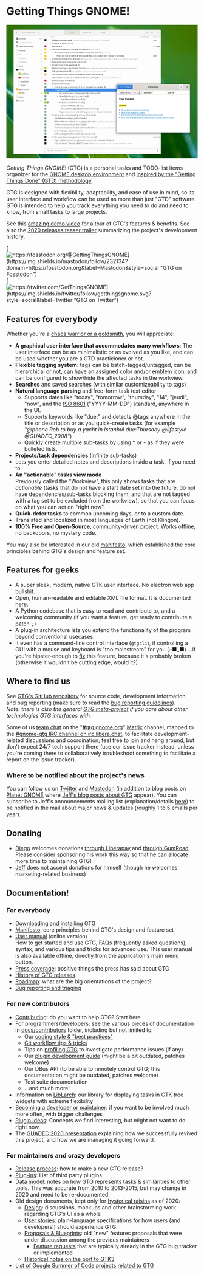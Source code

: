 # Getting Things GNOME!

![](main_screenshot.webp "Screenshot of GTG main window")

*Getting Things GNOME!* (GTG) is a personal tasks and TODO-list items organizer for the [GNOME desktop environment](https://gnome.org)
and [inspired by the "Getting Things Done" (GTD) methodology][gtd-methodology].

[gtd-methodology]: https://fortintam.com/blog/a-secret-to-productivity-for-busy-individuals-with-chaotic-contexts/

GTG is designed with flexibility, adaptability, and ease of use in mind,
so its user interface and workflow can be used as more than just "GTD"
software. GTG is intended to help you track everything you need to do
and need to know, from small tasks to large projects.

See this [amazing demo video](https://www.youtube.com/watch?v=0u1hQxsIB1M) for a tour
of GTG's features & benefits.
See also the [2020 releases teaser trailer](https://www.youtube.com/watch?v=xrZ57bP_yCY)
summarizing the project's development history.

[![https://fosstodon.org/@GettingThingsGNOME](https://img.shields.io/mastodon/follow/232134?domain=https://fosstodon.org&label=Mastodon&style=social "GTG on Fosstodon")][gtg-mastodon]
[![https://twitter.com/GetThingsGNOME](https://img.shields.io/twitter/follow/getthingsgnome.svg?style=social&label=Twitter "GTG on Twitter")][gtg-twitter]

[gtg-twitter]: https://twitter.com/GetThingsGNOME
[gtg-mastodon]: https://fosstodon.org/@GettingThingsGNOME

## Features for everybody

Whether you're a [chaos warrior or a goldsmith](https://fortintam.com/blog/workers-typology-the-goldsmith-and-the-chaos-warrior/), you will appreciate:

- **A graphical user interface that accommodates many workflows**:
  The user interface can be as minimalistic or as evolved as you like,
  and can be used whether you are a GTD practicioner or not.
- **Flexible tagging system**: tags can be batch-tagged/untagged, can
  be hierarchical or not, can have an assigned color and/or emblem
  icon, and can be configured to show/hide the affected tasks in the
  workview.
- **Searches** and saved searches (with similar customizeability to
  tags)
- **Natural language parsing** and free-form task text editor
  - Supports dates like "today", "tomorrow", "thursday",
    "14", "jeudi", "now", and the [ISO 8601](https://imgs.xkcd.com/comics/iso_8601.png)
    ("YYYY-MM-DD") standard, anywhere in the UI.
  - Supports keywords like "due:" and detects @tags anywhere in
    the title or description or as you quick-create tasks (for
    example *"@phone Rob to buy a yacht in Istanbul due:Thursday
    @lifestyle @GUADEC_2008"*)
  - Quickly create multiple sub-tasks by using \* or - as if they
    were bulleted lists.
- **Projects/task dependencies** (infinite sub-tasks)
- Lets you enter detailed notes and descriptions inside a task, if you
  need to.
- **An "actionable" tasks view mode**  
  Previously called the "Workview", this only
  shows tasks that are *actionable* (tasks that do not have a start
  date set into the future, do not have dependencies/sub-tasks
  blocking them, and that are not tagged with a tag set to be excluded
  from the workview), so that you can focus on what you can act on
  "right now".
- **Quick-defer tasks** to common upcoming days, or to a custom date.
- Translated and localized in most languages of Earth (not Klingon).
- **100% Free and Open-Source**, community-driven project. Works
  offline, no backdoors, no mystery code.

You may also be interested in our old [manifesto](manifesto),
which established the core principles behind GTG's design and feature
set.

## Features for geeks
- A super sleek, modern, native GTK user interface.
  No electron web app bullshit.
- Open, human-readable and editable XML file format. It is documented
  [here](https://github.com/getting-things-gnome/gtg/blob/master/docs/contributors/file%20format.md).
- A Python codebase that is easy to read and contribute to, and a
  welcoming community (if you want a feature, get ready to contribute
  a patch `;)`
- A plug-in architecture lets you extend the functionality of the
  program beyond conventional usecases.
- It even has a command-line control interface (`gtgcli`), if
  controlling a GUI with a mouse and keyboard is "too mainstream"
  for you (⌐■\_■) \...if you're hipster-enough to
  [fix](https://github.com/getting-things-gnome/gtg/issues/418)
  this feature, because it's probably broken (otherwise it wouldn't
  be cutting edge, would it?)

## Where to find us

See [GTG's GitHub repository](https://github.com/getting-things-gnome/gtg/) for
source code, development information, and bug reporting (make sure to
read the [bug reporting guidelines](https://github.com/getting-things-gnome/gtg/blob/master/docs/contributors/bug%20reporting%20and%20triaging.md)).  
*Note: there is also the general [GTG meta-project](https://github.com/getting-things-gnome) if you care about other technologies GTG interfaces with.*

Some of us [team chat](https://imgs.xkcd.com/comics/team_chat.png) on the
"[#gtg:gnome.org](https://matrix.to/#/#gtg:gnome.org)"
[Matrix][gnome-matrix] channel, mapped to the [#gnome-gtg IRC channel on irc.libera.chat](irc://irc.libera.chat/gnome-gtg), to
facilitate development-related discussions and coordination; feel free
to join and hang around, but don't expect 24/7 tech support there (use
our issue tracker instead, unless you're coming there to
collaboratively troubleshoot something to facilitate a report on the
issue tracker).

[gnome-matrix]: https://handbook.gnome.org/get-in-touch/matrix.html

### Where to be notified about the project's news

You can follow us on [Twitter][gtg-twitter] and
[Mastodon][gtg-mastodon] (in
addition to blog posts on [Planet
GNOME](https://planet.gnome.org) where [Jeff\'s blog posts about
GTG](https://fortintam.com/blog/tag/gtg/) appear). You can
subscribe to Jeff\'s announcements mailing list (explanation/details
[here](https://fortintam.com/blog/2019-starting-an-email-list/))
to be notified in the mail about major news & updates (roughly 1 to 5
emails per year).

## Donating
- [Diego](/januz) welcomes donations [through Liberapay](https://liberapay.com/Januz/)
  and [through GumRoad](https://diegogangl.gumroad.com/l/xKJKx). Please
  consider sponsoring his work this way so that he can allocate more
  time to maintaining GTG!
- [Jeff](/JeffFortin) does not accept donations for
  himself (though he welcomes marketing-related business)

## Documentation!

<!-- Crickets -->

### For everybody

- [Downloading and installing GTG](install)
- [Manifesto](manifesto): core principles behind GTG\'s
  design and feature set
- [User manual](https://fortintam.com/gtg/user_manual/) (online version)  
  How to get started and use GTG, FAQs (frequently asked questions),
  syntax, and various tips and tricks for advanced use.
  This user manual is also available offline, directly from the
  application's main menu button.
- [Press coverage](press): positive things the press has
  said about GTG
- [History of GTG releases](release_names)
- [Roadmap](roadmap): what are the big orientations of the
  project?
- [Bug reporting and triaging](https://github.com/getting-things-gnome/gtg/blob/master/docs/contributors/bug%20reporting%20and%20triaging.md)

### For new contributors

- [Contributing](https://github.com/getting-things-gnome/gtg/blob/master/CONTRIBUTING.md):
  do you want to help GTG? Start here.
- For programmers/developers: see the various pieces of documentation
  in
  [docs/contributors](https://github.com/getting-things-gnome/gtg/tree/master/docs/contributors)
  folder, including but not limited to:
  - Our [coding style & \"best
    practices\"](https://github.com/getting-things-gnome/gtg/blob/master/docs/contributors/coding%20best%20practices.md)
  - [Git workflow tips &
    tricks](https://github.com/getting-things-gnome/gtg/blob/master/docs/contributors/git%20workflow%20tips.md)
  - Tips on [profiling
    GTG](https://github.com/getting-things-gnome/gtg/blob/master/docs/contributors/profiling%20GTG%20for%20performance.md)
    to investigate performance issues (if any)
  - Our [plugin development
    guide](https://github.com/getting-things-gnome/gtg/blob/master/docs/contributors/plugin%20development%20guide.md)
    (might be a bit outdated, patches welcome)
  - Our DBus API (to be able to remotely control GTG; this
    documentation might be outdated, patches welcome)
  - Test suite documentation
  - ...and much more!
- Information on
  [LibLarch](liblarch): our
  library for displaying tasks in GTK tree widgets with extreme
  flexibility
- [Becoming a developer or maintainer](https://github.com/getting-things-gnome/gtg/blob/master/docs/contributors/becoming%20a%20developer%20or%20maintainer.md):
  if you want to be involved much more often, with bigger challenges
- [Plugin Ideas](pre2020/plugin_ideas): Concepts we find interesting,
  but might not want to do right now.
- The [GUADEC 2020 presentation](https://www.youtube.com/watch?v=TfGY3f3xZ_A)
  explaining how we successfully revived this project, and how we are
  managing it going forward.

### For maintainers and crazy developers

- [Release process](https://github.com/getting-things-gnome/gtg/blob/master/docs/contributors/release%20process%20and%20checklist.md): how to make a new GTG release?
- [Plug-ins](plugins): List of third party plugins.
- [Data model](data_model): notes on how GTG represents tasks
  & similarities to other tools. This was accurate from 2010 to
  2013-2015, but may change in 2020 and need to be re-documented.
- Old design documents, kept only for [hysterical
  raisins](https://en.wikipedia.org/wiki/Backward_compatibility)
  as of 2020:
  - [Design](pre2020/design): discussions, mockups and other
    brainstorming work regarding GTG's UI as a whole
  - [User stories](pre2020/user_stories): plain-language
    specifications for how users (and developers!) should experience
    GTG.
  - [Proposals & Blueprints](pre2020/blueprints): old "new"
    features proposals that were under discussion among the previous
    maintainers
    - [Feature requests](pre2020/feature_requests) that are
       typically already in the GTG bug tracker or implemented
  - [Historical notes on the port to GTK3](pre2020/gtk3_port)
- [List of Google Summer of Code projects related to GTG](google_summer_of_code)

